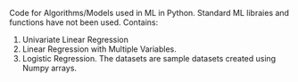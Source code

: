 Code for Algorithms/Models used in ML in Python.
Standard ML libraies and functions have not been used. 
Contains:  
1. Univariate Linear Regression
2. Linear Regression with Multiple Variables.
3. Logistic Regression. 
The datasets are sample datasets created using Numpy arrays.
